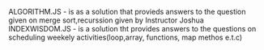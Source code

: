 
ALGORITHM.JS - is as a solution that provieds answers to the question given on merge sort,recurssion given by Instructor Joshua 
INDEXWISDOM.JS - is a solution tht provides answers to the questions on scheduling weekely activities(loop,array, functions, map methos e.t.c)